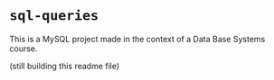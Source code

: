 # `sql-queries`
This is a MySQL project made in the context of a Data Base Systems course.


(still building this readme file)
